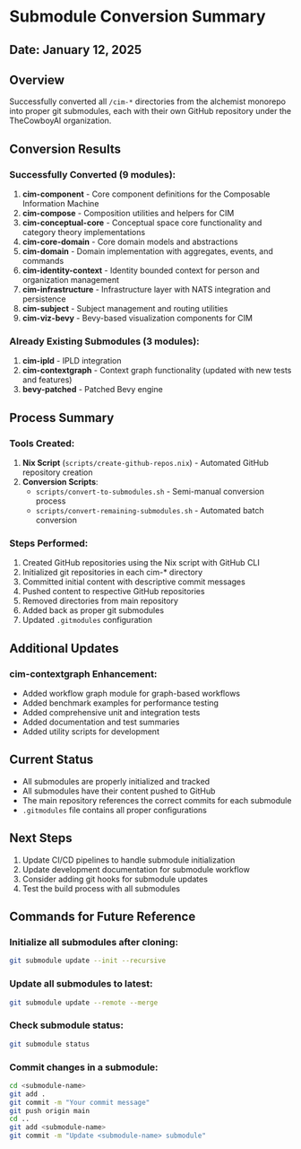 # Submodule Conversion Summary

## Date: January 12, 2025

## Overview
Successfully converted all `/cim-*` directories from the alchemist monorepo into proper git submodules, each with their own GitHub repository under the TheCowboyAI organization.

## Conversion Results

### Successfully Converted (9 modules):
1. **cim-component** - Core component definitions for the Composable Information Machine
2. **cim-compose** - Composition utilities and helpers for CIM
3. **cim-conceptual-core** - Conceptual space core functionality and category theory implementations
4. **cim-core-domain** - Core domain models and abstractions
5. **cim-domain** - Domain implementation with aggregates, events, and commands
6. **cim-identity-context** - Identity bounded context for person and organization management
7. **cim-infrastructure** - Infrastructure layer with NATS integration and persistence
8. **cim-subject** - Subject management and routing utilities
9. **cim-viz-bevy** - Bevy-based visualization components for CIM

### Already Existing Submodules (3 modules):
1. **cim-ipld** - IPLD integration
2. **cim-contextgraph** - Context graph functionality (updated with new tests and features)
3. **bevy-patched** - Patched Bevy engine

## Process Summary

### Tools Created:
1. **Nix Script** (`scripts/create-github-repos.nix`) - Automated GitHub repository creation
2. **Conversion Scripts**:
   - `scripts/convert-to-submodules.sh` - Semi-manual conversion process
   - `scripts/convert-remaining-submodules.sh` - Automated batch conversion

### Steps Performed:
1. Created GitHub repositories using the Nix script with GitHub CLI
2. Initialized git repositories in each cim-* directory
3. Committed initial content with descriptive commit messages
4. Pushed content to respective GitHub repositories
5. Removed directories from main repository
6. Added back as proper git submodules
7. Updated `.gitmodules` configuration

## Additional Updates

### cim-contextgraph Enhancement:
- Added workflow graph module for graph-based workflows
- Added benchmark examples for performance testing
- Added comprehensive unit and integration tests
- Added documentation and test summaries
- Added utility scripts for development

## Current Status
- All submodules are properly initialized and tracked
- All submodules have their content pushed to GitHub
- The main repository references the correct commits for each submodule
- `.gitmodules` file contains all proper configurations

## Next Steps
1. Update CI/CD pipelines to handle submodule initialization
2. Update development documentation for submodule workflow
3. Consider adding git hooks for submodule updates
4. Test the build process with all submodules

## Commands for Future Reference

### Initialize all submodules after cloning:
```bash
git submodule update --init --recursive
```

### Update all submodules to latest:
```bash
git submodule update --remote --merge
```

### Check submodule status:
```bash
git submodule status
```

### Commit changes in a submodule:
```bash
cd <submodule-name>
git add .
git commit -m "Your commit message"
git push origin main
cd ..
git add <submodule-name>
git commit -m "Update <submodule-name> submodule"
```

